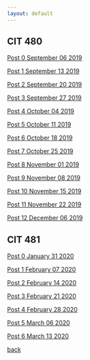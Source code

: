 ```yaml
---
layout: default
---
```

 


## CIT 480

<a href="2019-09-06-Blog-Entry-0.html">Post 0 September 06 2019</a>

<a href="2019-09-13-Blog-Entry-1.html">Post 1 September 13 2019</a>

<a href="2019-09-20-Blog-Entry-2.html">Post 2 September 20 2019</a>

<a href="2019-09-27-Blog-Entry-3.html">Post 3 September 27 2019</a>

<a href="2019-10-04-Blog-Entry-4.html">Post 4 October 04 2019</a>

<a href="2019-10-11-Blog-Entry-5.html">Post 5 October 11 2019</a>

<a href="2019-10-18-Blog-Entry-6.html">Post 6 October 18 2019</a>

<a href="2019-10-25-Blog-Entry-7.html">Post 7 October 25 2019</a>

<a href="2019-11-01-Blog-Entry-8.html">Post 8 November 01 2019</a>

<a href="2019-11-08-Blog-Entry-9.html">Post 9 November 08 2019</a>

<a href="2019-11-15-Blog-Entry-10.html">Post 10 November 15 2019</a>

<a href="2019-11-22-Blog-Entry-11.html">Post 11 November 22 2019</a>

<a href="2019-12-06-Blog-Entry-12.html">Post 12 December 06 2019</a>


## CIT 481

<a href="2020-01-31-Blog-Entry-0.html">Post 0 January 31 2020</a>

<a href="2020-02-07-Blog-Entry-1.html">Post 1 February 07 2020</a>

<a href="2020-02-14-Blog-Entry-2.html">Post 2 February 14 2020</a>

<a href="2020-02-21-Blog-Entry-3.html">Post 3 February 21 2020</a>

<a href="2020-02-28-Blog-Entry-4.html">Post 4 February 28 2020</a>

<a href="2020-03-06-Blog-Entry-5.html">Post 5 March 06 2020</a>

<a href="2020-03-13-Blog-Entry-6.html">Post 6 March 13 2020</a>








[back](./)

